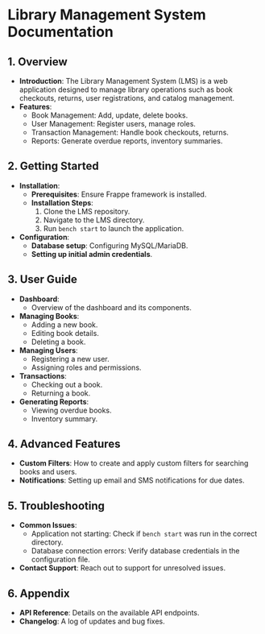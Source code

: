# Library Management System Documentation

## 1. Overview
- **Introduction**: The Library Management System (LMS) is a web application designed to manage library operations such as book checkouts, returns, user registrations, and catalog management.
- **Features**:
  - Book Management: Add, update, delete books.
  - User Management: Register users, manage roles.
  - Transaction Management: Handle book checkouts, returns.
  - Reports: Generate overdue reports, inventory summaries.

## 2. Getting Started
- **Installation**:
  - **Prerequisites**: Ensure Frappe framework is installed.
  - **Installation Steps**:
    1. Clone the LMS repository.
    2. Navigate to the LMS directory.
    3. Run `bench start` to launch the application.
- **Configuration**:
  - **Database setup**: Configuring MySQL/MariaDB.
  - **Setting up initial admin credentials**.

## 3. User Guide
- **Dashboard**:
  - Overview of the dashboard and its components.
- **Managing Books**:
  - Adding a new book.
  - Editing book details.
  - Deleting a book.
- **Managing Users**:
  - Registering a new user.
  - Assigning roles and permissions.
- **Transactions**:
  - Checking out a book.
  - Returning a book.
- **Generating Reports**:
  - Viewing overdue books.
  - Inventory summary.

## 4. Advanced Features
- **Custom Filters**: How to create and apply custom filters for searching books and users.
- **Notifications**: Setting up email and SMS notifications for due dates.

## 5. Troubleshooting
- **Common Issues**:
  - Application not starting: Check if `bench start` was run in the correct directory.
  - Database connection errors: Verify database credentials in the configuration file.
- **Contact Support**: Reach out to support for unresolved issues.

## 6. Appendix
- **API Reference**: Details on the available API endpoints.
- **Changelog**: A log of updates and bug fixes.

